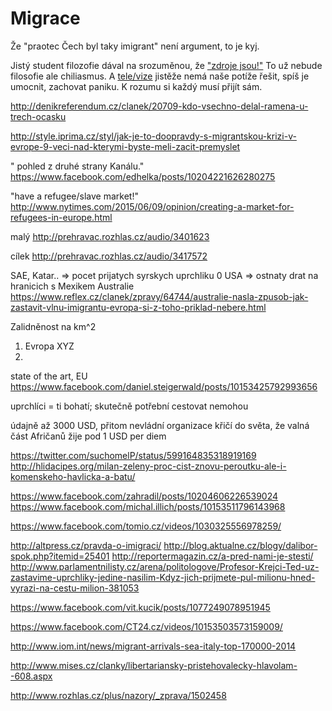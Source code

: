 Migrace
=======

Že "praotec Čech byl taky imigrant" není argument, to je kyj.



Jistý student filozofie dával na srozuměnou, že ["zdroje jsou!"](http://www.ceskatelevize.cz/ivysilani/10175540660-mate-slovo-s-m-jilkovou/215411030520022)
To už nebude filosofie ale chiliasmus. A [tele/vize](http://www.czechfreepress.cz/jiri-bata/mate-slovo-s-jilkovou-hruza-a-des.html)
jistěže nemá naše potíže řešit, spíš je umocnit, zachovat paniku. K rozumu si každý musí přijít sám.


http://denikreferendum.cz/clanek/20709-kdo-vsechno-delal-ramena-u-trech-ocasku

http://style.iprima.cz/styl/jak-je-to-doopravdy-s-migrantskou-krizi-v-evrope-9-veci-nad-kterymi-byste-meli-zacit-premyslet


" pohled z druhé strany Kanálu."
https://www.facebook.com/edhelka/posts/10204221626280275


"have a refugee/slave market!"
http://www.nytimes.com/2015/06/09/opinion/creating-a-market-for-refugees-in-europe.html


malý
http://prehravac.rozhlas.cz/audio/3401623

cílek
http://prehravac.rozhlas.cz/audio/3417572


SAE, Katar..
=> pocet prijatych syrskych uprchliku 0
USA
=> ostnaty drat na hranicich s Mexikem
Australie
https://www.reflex.cz/clanek/zpravy/64744/australie-nasla-zpusob-jak-zastavit-vlnu-imigrantu-evropa-si-z-toho-priklad-nebere.html

Zalidněnost na km^2

1. Evropa XYZ
2. 

state of the art, EU
https://www.facebook.com/daniel.steigerwald/posts/10153425792993656

uprchlíci = ti bohatí;
skutečně potřební cestovat nemohou

údajně až 3000 USD, přitom nevládní
organizace křičí do světa, že valná
část Afričanů žije pod 1 USD per diem

https://twitter.com/suchomelP/status/599164835318919169
http://hlidacipes.org/milan-zeleny-proc-cist-znovu-peroutku-ale-i-komenskeho-havlicka-a-batu/

https://www.facebook.com/zahradil/posts/10204606226539024
https://www.facebook.com/michal.illich/posts/10153511796143968

https://www.facebook.com/tomio.cz/videos/1030325556978259/

http://altpress.cz/pravda-o-imigraci/
http://blog.aktualne.cz/blogy/dalibor-spok.php?itemid=25401
http://reportermagazin.cz/a-pred-nami-je-stesti/
http://www.parlamentnilisty.cz/arena/politologove/Profesor-Krejci-Ted-uz-zastavime-uprchliky-jedine-nasilim-Kdyz-jich-prijmete-pul-milionu-hned-vyrazi-na-cestu-milion-381053

https://www.facebook.com/vit.kucik/posts/1077249078951945

https://www.facebook.com/CT24.cz/videos/10153503573159009/

http://www.iom.int/news/migrant-arrivals-sea-italy-top-170000-2014

http://www.mises.cz/clanky/libertariansky-pristehovalecky-hlavolam--608.aspx

http://www.rozhlas.cz/plus/nazory/_zprava/1502458
